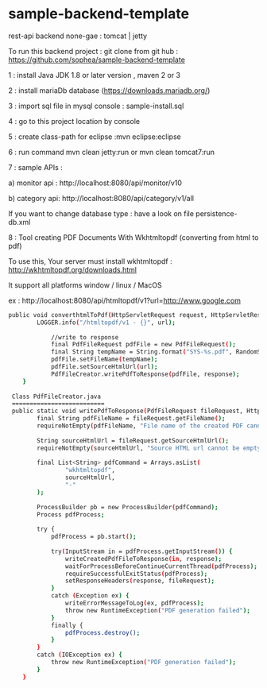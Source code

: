 sample-backend-template
=======================

rest-api backend none-gae : tomcat | jetty


To run this backend project : git clone from git hub : https://github.com/sophea/sample-backend-template

1 : install Java JDK 1.8 or later version , maven 2 or 3 

2 : install mariaDb database (https://downloads.mariadb.org/)

3 : import sql file in mysql console : sample-install.sql 

4 : go to this project location by console

5 : create class-path for eclipse :mvn eclipse:eclipse

6 : run command mvn clean jetty:run  or mvn clean tomcat7:run

7 : sample APIs :

 a) monitor api : http://localhost:8080/api/monitor/v10
 
 b) category api: http://localhost:8080/api/category/v1/all


If you want to change database type :  have a look on file persistence-db.xml


8 : Tool creating PDF Documents With Wkhtmltopdf (converting from html to pdf)

To use this, Your server must install wkhtmltopdf : http://wkhtmltopdf.org/downloads.html

It support all platforms window / linux / MacOS

ex : http://localhost:8080/api/htmltopdf/v1?url=http://www.google.com

```sh
public void converthtmlToPdf(HttpServletRequest request, HttpServletResponse response, @RequestParam String url) {
        LOGGER.info("/htmltopdf/v1 - {}", url);
        
            //write to response
            final PdfFileRequest pdfFile = new PdfFileRequest();
            final String tempName = String.format("SYS-%s.pdf", RandomStringUtils.random(10, true, true));
            pdfFile.setFileName(tempName);
            pdfFile.setSourceHtmlUrl(url);
            PdfFileCreator.writePdfToResponse(pdfFile, response);
    }
    
 Class PdfFileCreator.java
 ==========================
 public static void writePdfToResponse(PdfFileRequest fileRequest, HttpServletResponse response) {
        final String pdfFileName = fileRequest.getFileName();
        requireNotEmpty(pdfFileName, "File name of the created PDF cannot be empty");
 
        String sourceHtmlUrl = fileRequest.getSourceHtmlUrl();
        requireNotEmpty(sourceHtmlUrl, "Source HTML url cannot be empty");
 
        final List<String> pdfCommand = Arrays.asList(
                "wkhtmltopdf",
                sourceHtmlUrl,
                "-"
        );
 
        ProcessBuilder pb = new ProcessBuilder(pdfCommand);
        Process pdfProcess;
 
        try {
            pdfProcess = pb.start();
 
            try(InputStream in = pdfProcess.getInputStream()) {
                writeCreatedPdfFileToResponse(in, response);
                waitForProcessBeforeContinueCurrentThread(pdfProcess);
                requireSuccessfulExitStatus(pdfProcess);
                setResponseHeaders(response, fileRequest);
            }
            catch (Exception ex) {
                writeErrorMessageToLog(ex, pdfProcess);
                throw new RuntimeException("PDF generation failed");
            }
            finally {
                pdfProcess.destroy();
            }
        }
        catch (IOException ex) {
            throw new RuntimeException("PDF generation failed");
        }
    }
```
